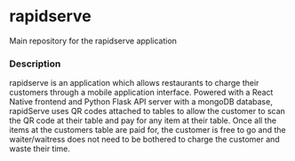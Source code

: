 # rapidserve

Main repository for the rapidserve application

### Description

rapidserve is an application which allows restaurants to charge
their customers through a mobile application interface. Powered
with a React Native frontend and Python Flask API server with a
mongoDB database, rapidServe uses QR codes attached to tables to
allow the customer to scan the QR code at their table and pay for
any item at their table. Once all the items at the customers table
are paid for, the customer is free to go and the waiter/waitress
does not need to be bothered to charge the customer and waste their time.



